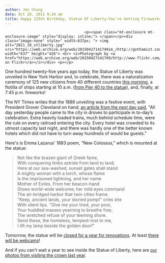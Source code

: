 ```yaml
---
author: Jen Chung
date: Oct 28, 2011 9:34 am
title: Happy 125th Birthday, Statue Of Liberty—You're Getting Fireworks Tonight!
---
```


	
										<p><span class="mt-enclosure mt-enclosure-image" style="display: inline;"> </span></p><div class="image-none" style=" width:637px; "> <img alt="2011_10_stliberty.jpg" src="https://web.archive.org/web/20150427141749im_/http://gothamist.com/attachments/jen/2011_10_stliberty.jpg" width="637" height="426"> <br> <i>Photograph by <a href="https://web.archive.org/web/20150427141749/http://www.flickr.com/photos/rociofranco/5987995623/">ROCO on Flickr</a></i></div> <p></p>

<p>One hundred twenty-five years ago today, the Statue of Liberty was unveiled in New York Harbor and, to celebrate, there was a naturalization ceremony of 125 new citizens from 40 different countries <a href="https://web.archive.org/web/20150427141749/http://www.northjersey.com/news/ny_metro/102811_Lady_Liberty_marks_125_years_with_naturalization_ceremony_tributes.html">this morning</a>, a flotilla of ships starting at 10 a.m. (<a href="https://web.archive.org/web/20150427141749/http://www.marketwatch.com/story/hornblower-hybrid-arrives-in-new-york-city-to-celebrate-lady-libertys-birthday-2011-10-27">from Pier 40 to the statue</a>), and, finally, at 7:45 p.m. fireworks!</p>

<p>The NY Times writes that the 1886 unveiling was a festive event, with President Grover Cleveland on hand; <a href="https://web.archive.org/web/20150427141749/http://learning.blogs.nytimes.com/2011/10/28/oct-28-1886-statue-of-liberty-unveiled/">an article from the next day said</a>, &quot;All day yesterday people came to the city in droves to participate in to-day&#x2019;s celebration. Extra heavily loaded trains, much behind schedule time, were the rule on every railroad entering the city. Every hotel was crowded to its utmost capacity last night, and there was hardly one of the better known hotels which did not have to turn away hundreds of would be guests.&quot;  </p>

<p>Here&apos;s is Emma Lazarus&apos; 1883 poem, &quot;New Colossus,&quot; which is mounted at the statue:<br>
</p><blockquote>Not like the brazen giant of Greek fame,<br>
With conquering limbs astride from land to land;<br>
Here at our sea-washed, sunset gates shall stand<br>
A mighty woman with a torch, whose flame<br>
Is the imprisoned lightning, and her name<br>
Mother of Exiles. From her beacon-hand<br>
Glows world-wide welcome; her mild eyes command<br>
The air-bridged harbor that twin cities frame.<br>
&quot;Keep, ancient lands, your storied pomp!&quot; cries she<br>
With silent lips. &quot;Give me your tired, your poor,<br>
Your huddled masses yearning to breathe free,<br>
The wretched refuse of your teeming shore.<br>
Send these, the homeless, tempest-tost to me,<br>
I lift my lamp beside the golden door!&quot;</blockquote>Tomorrow, the statue will be <a href="https://web.archive.org/web/20150427141749/http://www.washingtonpost.com/blogs/federal-eye/post/the-statue-of-liberty-turns-125/2011/10/27/gIQAnRm1MM_blog.html">closed for a year for renovations</a>.  At least <a href="https://web.archive.org/web/20150427141749/http://gothamist.com/2011/10/25/statue_of_liberty_getting_webcams_f.php">there will be webcams</a>!<p></p>

<p>And if you can&apos;t wait a year to see inside the Statue of Liberty, here are <a href="https://web.archive.org/web/20150427141749/http://gothamist.com/2010/05/24/visiting_the_statue_of_libertys_cro.php#photo-1">our photos from visiting the crown last year</a>.</p>					
										
									
				